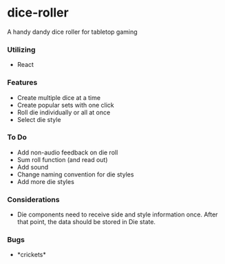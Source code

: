 # dice-roller

A handy dandy dice roller for tabletop gaming

### Utilizing
- React

### Features
- Create multiple dice at a time
- Create popular sets with one click
- Roll die individually or all at once
- Select die style

### To Do
- Add non-audio feedback on die roll
- Sum roll function (and read out)
- Add sound
- Change naming convention for die styles
- Add more die styles

### Considerations
- Die components need to receive side and style information once. After that point, the data should be stored in Die state.

### Bugs
- \*crickets\*
